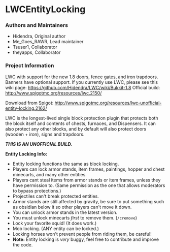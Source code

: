 # LWCEntityLocking

### Authors and Maintainers
  * Hidendra, Original author
  * Me_Goes_RAWR, Lead maintainer
  * Tsuser1, Collaborator
  * theyapps, Collaborator
  
### Project Information
LWC with support for the new 1.8 doors, fence gates, and iron trapdoors. Banners have optional support. If you currently use LWC, please see this wiki page: https://github.com/Hidendra/LWC/wiki/Bukkit-1.8
Official build: http://www.spigotmc.org/resources/lwc.2150/

Download from Spigot: http://www.spigotmc.org/resources/lwc-unofficial-entity-locking.2162/

LWC is the longest-lived single block protection plugin that protects both the block itself and contents of chests, furnaces, and Dispensers. It can also protect any other blocks, and by default will also protect doors (wooden + iron), signs and trapdoors.

***THIS IS AN UNOFFICIAL BUILD.***

**Entity Locking Info:**
  - Entity locking functions the same as block locking.
  - Players can lock armor stands, item frames, paintings, hopper and chest minecarts, and many other entities.
  - Players cant steal items from armor stands or item frames, unless they have permission to. (Same permission as the one that allows moderators to bypass protections.)
  - Projectiles can't break protected entities.
  - Armor stands are still affected by gravity, be sure to put something such as obsidian below it so other players can't move it down.
  - You can unlock armor stands in the latest version.
  - You must unlock minecarts *first* to remove them. (`/cremove`)
  - Lock your favorite squid! (It does work.)
  - Mob locking. (ANY entity can be locked.)
  - Locking horses won't prevent people from riding them, be careful!
  - **Note:** Entity locking is *very* buggy, feel free to contribute and improve the code.
